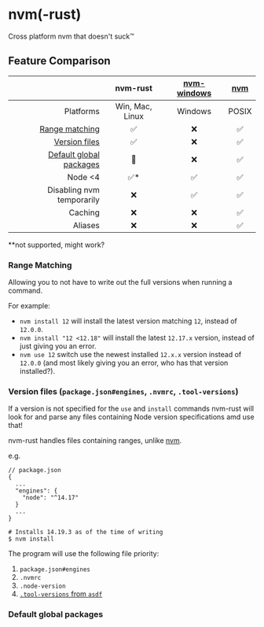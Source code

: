 # nvm(-rust)

Cross platform nvm that doesn't suck™

## Feature Comparison

|                                                                        |  **nvm-rust**   | [nvm-windows](https://github.com/coreybutler/nvm-windows) | [nvm](https://github.com/nvm-sh/nvm) |
|-----------------------------------------------------------------------:|:---------------:|:---------------------------------------------------------:|:------------------------------------:|
|                                                              Platforms | Win, Mac, Linux |                          Windows                          |                POSIX                 |
|                                      [Range matching](#range-matching) |        ✅        |                             ❌                             |                  ✅                   |
| [Version files](#version-files-packagejsonengines-nvmrc-tool-versions) |        ✅        |                             ❌                             |                  ✅                   |
|                    [Default global packages](#default-global-packages) |       🔧        |                             ❌                             |                  ✅                   |
|                                                                Node <4 |       ✅*        |                             ✅                             |                  ✅                   |
|                                              Disabling nvm temporarily |        ❌        |                             ✅                             |                  ✅                   |
|                                                                Caching |        ❌        |                             ❌                             |                  ✅                   |
|                                                                Aliases |        ❌        |                             ❌                             |                  ✅                   |



**not supported, might work?

### Range Matching

Allowing you to not have to write out the full versions when running a command.

For example:

- `nvm install 12` will install the latest version matching `12`, instead of `12.0.0`.
- `nvm install "12 <12.18"` will install the latest `12.17.x` version, instead of just giving you an error.
- `nvm use 12` switch use the newest installed `12.x.x` version instead of `12.0.0` (and most likely giving you an error, who has that version installed?).

### Version files (`package.json#engines`, `.nvmrc`, `.tool-versions`)

If a version is not specified for the `use` and `install` commands nvm-rust will look for and parse any files containing Node version specifications amd use that!

nvm-rust handles files containing ranges, unlike [nvm](https://github.com/nvm-sh/nvm).

e.g.

```
// package.json
{
  ...
  "engines": {
    "node": "^14.17"
  }
  ...
}

# Installs 14.19.3 as of the time of writing
$ nvm install
```

The program will use the following file priority:

1. `package.json#engines`
2. `.nvmrc`
3. `.node-version`
4. [`.tool-versions` from `asdf`](https://asdf-vm.com/guide/getting-started.html#local)

### Default global packages
